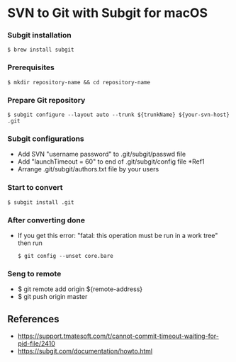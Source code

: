 # SVN to Git with Subgit for macOS
### Subgit installation
```$ brew install subgit```

### Prerequisites
```$ mkdir repository-name && cd repository-name```

### Prepare Git repository
```$ subgit configure --layout auto --trunk ${trunkName} ${your-svn-host} .git```

### Subgit configurations
- Add SVN "username password" to .git/subgit/passwd file
- Add "launchTimeout = 60" to end of .git/subgit/config file *Ref1
- Arrange .git/subgit/authors.txt file by your users

### Start to convert
```$ subgit install .git```

### After converting done
- If you get this error: "fatal: this operation must be run in a work tree" then run

	```$ git config --unset core.bare```

### Seng to remote
- $ git remote add origin ${remote-address}
- $ git push origin master

## References
- https://support.tmatesoft.com/t/cannot-commit-timeout-waiting-for-pid-file/2410
- https://subgit.com/documentation/howto.html